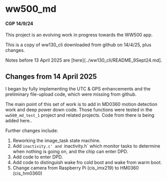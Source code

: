 # ww500_md
#### CGP 14/9/24

This project is an evolving work in progress towards the WW500 app.

This is a copy of ww130_cli downloaded from github on 14/4/25, plus changes.

Notes before 13 April 2025 are [here](../ww130_cli/README_9Sept24.md].

## Changes from 14 April 2025

I began by fully implementing the UTC & GPS enhancements and the preliminary file-upload code, which were missing from github.

The main point of this set of work is to add in MD0360 motion detection work and deep power down code.
Those functions were tested in the `ww500_md_test_1` project and related projects. Code from there is being added here..

Further changes include:

1. Reworking the image_task state machine.
2. Add `inactivity.c' and `inactivity.h` which monitor tasks to determine when nothing is going on, and the chip can enter DPD.
3. Add code to enter DPD.
4. Add code to distinguish wake fro cold boot and wake from warm boot.
5. Change camera from Raspberry Pi (cis_imx219) to HM0360 (cis_hm0360)  